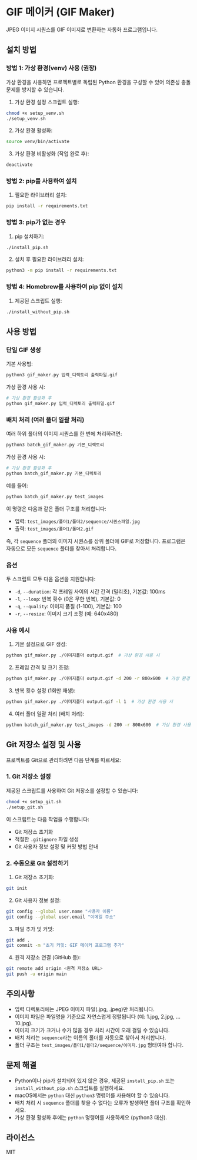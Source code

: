 # GIF 메이커 (GIF Maker)

JPEG 이미지 시퀀스를 GIF 이미지로 변환하는 자동화 프로그램입니다.

## 설치 방법

### 방법 1: 가상 환경(venv) 사용 (권장)

가상 환경을 사용하면 프로젝트별로 독립된 Python 환경을 구성할 수 있어 의존성 충돌 문제를 방지할 수 있습니다.

1. 가상 환경 설정 스크립트 실행:

```bash
chmod +x setup_venv.sh
./setup_venv.sh
```

2. 가상 환경 활성화:

```bash
source venv/bin/activate
```

3. 가상 환경 비활성화 (작업 완료 후):

```bash
deactivate
```

### 방법 2: pip를 사용하여 설치

1. 필요한 라이브러리 설치:

```bash
pip install -r requirements.txt
```

### 방법 3: pip가 없는 경우

1. pip 설치하기:

```bash
./install_pip.sh
```

2. 설치 후 필요한 라이브러리 설치:

```bash
python3 -m pip install -r requirements.txt
```

### 방법 4: Homebrew를 사용하여 pip 없이 설치

1. 제공된 스크립트 실행:

```bash
./install_without_pip.sh
```

## 사용 방법

### 단일 GIF 생성

기본 사용법:

```bash
python3 gif_maker.py 입력_디렉토리 출력파일.gif
```

가상 환경 사용 시:

```bash
# 가상 환경 활성화 후
python gif_maker.py 입력_디렉토리 출력파일.gif
```

### 배치 처리 (여러 폴더 일괄 처리)

여러 하위 폴더의 이미지 시퀀스를 한 번에 처리하려면:

```bash
python3 batch_gif_maker.py 기본_디렉토리
```

가상 환경 사용 시:

```bash
# 가상 환경 활성화 후
python batch_gif_maker.py 기본_디렉토리
```

예를 들어:

```bash
python batch_gif_maker.py test_images
```

이 명령은 다음과 같은 폴더 구조를 처리합니다:
- 입력: `test_images/폴더1/폴더2/sequence/시퀀스파일.jpg`
- 출력: `test_images/폴더1/폴더2.gif`

즉, 각 `sequence` 폴더의 이미지 시퀀스를 상위 폴더에 GIF로 저장합니다. 프로그램은 자동으로 모든 `sequence` 폴더를 찾아서 처리합니다.

### 옵션

두 스크립트 모두 다음 옵션을 지원합니다:

- `-d`, `--duration`: 각 프레임 사이의 시간 간격 (밀리초), 기본값: 100ms
- `-l`, `--loop`: 반복 횟수 (0은 무한 반복), 기본값: 0
- `-q`, `--quality`: 이미지 품질 (1-100), 기본값: 100
- `-r`, `--resize`: 이미지 크기 조정 (예: 640x480)

### 사용 예시

1. 기본 설정으로 GIF 생성:
```bash
python gif_maker.py ./이미지폴더 output.gif  # 가상 환경 사용 시
```

2. 프레임 간격 및 크기 조정:
```bash
python gif_maker.py ./이미지폴더 output.gif -d 200 -r 800x600  # 가상 환경 사용 시
```

3. 반복 횟수 설정 (1회만 재생):
```bash
python gif_maker.py ./이미지폴더 output.gif -l 1  # 가상 환경 사용 시
```

4. 여러 폴더 일괄 처리 (배치 처리):
```bash
python batch_gif_maker.py test_images -d 200 -r 800x600  # 가상 환경 사용 시
```

## Git 저장소 설정 및 사용

프로젝트를 Git으로 관리하려면 다음 단계를 따르세요:

### 1. Git 저장소 설정

제공된 스크립트를 사용하여 Git 저장소를 설정할 수 있습니다:

```bash
chmod +x setup_git.sh
./setup_git.sh
```

이 스크립트는 다음 작업을 수행합니다:
- Git 저장소 초기화
- 적절한 `.gitignore` 파일 생성
- Git 사용자 정보 설정 및 커밋 방법 안내

### 2. 수동으로 Git 설정하기

1. Git 저장소 초기화:
```bash
git init
```

2. Git 사용자 정보 설정:
```bash
git config --global user.name "사용자 이름"
git config --global user.email "이메일 주소"
```

3. 파일 추가 및 커밋:
```bash
git add .
git commit -m "초기 커밋: GIF 메이커 프로그램 추가"
```

4. 원격 저장소 연결 (GitHub 등):
```bash
git remote add origin <원격 저장소 URL>
git push -u origin main
```

## 주의사항

- 입력 디렉토리에는 JPEG 이미지 파일(.jpg, .jpeg)만 처리됩니다.
- 이미지 파일은 파일명을 기준으로 자연스럽게 정렬됩니다 (예: 1.jpg, 2.jpg, ... 10.jpg).
- 이미지 크기가 크거나 수가 많을 경우 처리 시간이 오래 걸릴 수 있습니다.
- 배치 처리는 `sequence`라는 이름의 폴더를 자동으로 찾아서 처리합니다.
- 폴더 구조는 `test_images/폴더1/폴더2/sequence/이미지.jpg` 형태여야 합니다.

## 문제 해결

- Python이나 pip가 설치되어 있지 않은 경우, 제공된 `install_pip.sh` 또는 `install_without_pip.sh` 스크립트를 실행하세요.
- macOS에서는 `python` 대신 `python3` 명령어를 사용해야 할 수 있습니다.
- 배치 처리 시 `sequence` 폴더를 찾을 수 없다는 오류가 발생하면 폴더 구조를 확인하세요.
- 가상 환경 활성화 후에는 `python` 명령어를 사용하세요 (python3 대신).

## 라이선스

MIT 